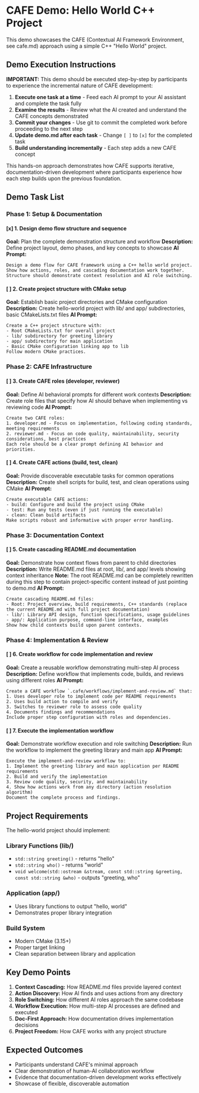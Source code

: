 # CAFE Demo: Hello World C++ Project

This demo showcases the CAFE (Contextual AI Framework Environment, see cafe.md) approach using a simple C++ "Hello World" project.

## Demo Execution Instructions

**IMPORTANT:** This demo should be executed step-by-step by participants to experience the incremental nature of CAFE development:

1. **Execute one task at a time** - Feed each AI prompt to your AI assistant and complete the task fully
2. **Examine the results** - Review what the AI created and understand the CAFE concepts demonstrated
3. **Commit your changes** - Use git to commit the completed work before proceeding to the next step
4. **Update demo.md after each task** - Change `[ ]` to `[x]` for the completed task
5. **Build understanding incrementally** - Each step adds a new CAFE concept

This hands-on approach demonstrates how CAFE supports iterative, documentation-driven development where participants experience how each step builds upon the previous foundation.

## Demo Task List

### Phase 1: Setup & Documentation

#### [x] 1. Design demo flow structure and sequence
**Goal:** Plan the complete demonstration structure and workflow
**Description:** Define project layout, demo phases, and key concepts to showcase
**AI Prompt:** 
```
Design a demo flow for CAFE framework using a C++ hello world project. Show how actions, roles, and cascading documentation work together. Structure should demonstrate context resolution and AI role switching.
```

#### [ ] 2. Create project structure with CMake setup
**Goal:** Establish basic project directories and CMake configuration
**Description:** Create hello-world project with lib/ and app/ subdirectories, basic CMakeLists.txt files
**AI Prompt:**
```
Create a C++ project structure with:
- Root CMakeLists.txt for overall project
- lib/ subdirectory for greeting library
- app/ subdirectory for main application
- Basic CMake configuration linking app to lib
Follow modern CMake practices.
```

### Phase 2: CAFE Infrastructure

#### [ ] 3. Create CAFE roles (developer, reviewer)
**Goal:** Define AI behavioral prompts for different work contexts
**Description:** Create role files that specify how AI should behave when implementing vs reviewing code
**AI Prompt:**
```
Create two CAFE roles:
1. developer.md - Focus on implementation, following coding standards, meeting requirements
2. reviewer.md - Focus on code quality, maintainability, security considerations, best practices
Each role should be a clear prompt defining AI behavior and priorities.
```

#### [ ] 4. Create CAFE actions (build, test, clean)
**Goal:** Provide discoverable executable tasks for common operations
**Description:** Create shell scripts for build, test, and clean operations using CMake
**AI Prompt:**
```
Create executable CAFE actions:
- build: Configure and build the project using CMake
- test: Run any tests (even if just running the executable)
- clean: Clean build artifacts
Make scripts robust and informative with proper error handling.
```

### Phase 3: Documentation Context

#### [ ] 5. Create cascading README.md documentation
**Goal:** Demonstrate how context flows from parent to child directories
**Description:** Write README.md files at root, lib/, and app/ levels showing context inheritance
**Note:** The root README.md can be completely rewritten during this step to contain project-specific content instead of just pointing to demo.md
**AI Prompt:**
```
Create cascading README.md files:
- Root: Project overview, build requirements, C++ standards (replace the current README.md with full project documentation)
- lib/: Library API design, function specifications, usage guidelines
- app/: Application purpose, command-line interface, examples
Show how child contexts build upon parent contexts.
```

### Phase 4: Implementation & Review

#### [ ] 6. Create workflow for code implementation and review
**Goal:** Create a reusable workflow demonstrating multi-step AI process
**Description:** Define workflow that implements code, builds, and reviews using different roles
**AI Prompt:**
```
Create a CAFE workflow `.cafe/workflows/implement-and-review.md` that:
1. Uses developer role to implement code per README requirements
2. Uses build action to compile and verify
3. Switches to reviewer role to assess code quality
4. Documents findings and recommendations
Include proper step configuration with roles and dependencies.
```

#### [ ] 7. Execute the implementation workflow
**Goal:** Demonstrate workflow execution and role switching
**Description:** Run the workflow to implement the greeting library and main app
**AI Prompt:**
```
Execute the implement-and-review workflow to:
1. Implement the greeting library and main application per README requirements
2. Build and verify the implementation
3. Review code quality, security, and maintainability
4. Show how actions work from any directory (action resolution algorithm)
Document the complete process and findings.
```

## Project Requirements

The hello-world project should implement:

### Library Functions (lib/)
- `std::string greeting()` - returns "hello"
- `std::string who()` - returns "world"  
- `void welcome(std::ostream &stream, const std::string &greeting, const std::string &who)` - outputs "greeting, who"

### Application (app/)
- Uses library functions to output "hello, world"
- Demonstrates proper library integration

### Build System
- Modern CMake (3.15+)
- Proper target linking
- Clean separation between library and application

## Key Demo Points

1. **Context Cascading:** How README.md files provide layered context
2. **Action Discovery:** How AI finds and uses actions from any directory
3. **Role Switching:** How different AI roles approach the same codebase
4. **Workflow Execution:** How multi-step AI processes are defined and executed
5. **Doc-First Approach:** How documentation drives implementation decisions
6. **Project Freedom:** How CAFE works with any project structure

## Expected Outcomes

- Participants understand CAFE's minimal approach
- Clear demonstration of human-AI collaboration workflow
- Evidence that documentation-driven development works effectively
- Showcase of flexible, discoverable automation
